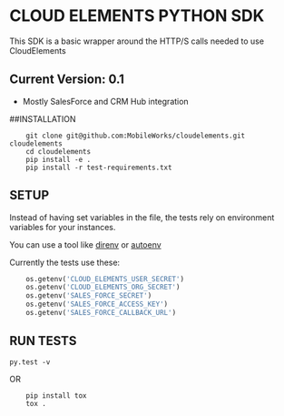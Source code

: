 CLOUD ELEMENTS PYTHON SDK
==========================

This SDK is a basic wrapper around the HTTP/S calls needed to use CloudElements

Current Version: 0.1
------
* Mostly SalesForce and CRM Hub integration


##INSTALLATION
```shell
    git clone git@github.com:MobileWorks/cloudelements.git cloudelements
    cd cloudelements
    pip install -e .
    pip install -r test-requirements.txt
```

## SETUP
Instead of having set variables in the file, the tests rely on environment variables for your instances.

You can use a tool like [direnv]() or [autoenv]()

Currently the tests use these:

```python
    os.getenv('CLOUD_ELEMENTS_USER_SECRET')
    os.getenv('CLOUD_ELEMENTS_ORG_SECRET')
    os.getenv('SALES_FORCE_SECRET')
    os.getenv('SALES_FORCE_ACCESS_KEY')
    os.getenv('SALES_FORCE_CALLBACK_URL')
```
## RUN TESTS
``` py.test -v ```

OR

```shell
    pip install tox
    tox .
```

